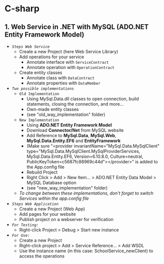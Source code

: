 # C-sharp

## 1. Web Service in .NET with MySQL (ADO.NET Entity Framework Model)

* *`Steps Web Service`*
  * Create a new Project (here Web Service Library)
  * Add operations for your service
      * Annotate interface with `ServiceContract`
      * Annotate operation with `OperationContract`
  * Create entity classes
      * Annotate class with `DataContract`
      * Annotate properties with `DataMember`
* *`Two possible implementations`*
  * `Old Implementation`
      * Using MySql.Data.dll classes to open connection, build statements, closing the connection, and more...
      * Own-made entity classes
      * (see "old_way_implementation" folder)
  * `New Implementation`
      * Using **ADO.NET Entity Framework Model**
      * Download **Connector/Net** from MySQL website
      * Add Reference to **MySql.Data**, **MySql.Web**, **MySql.Data.Entity.EF6** and **EntityFramework**
      * (Make sure "&lt;provider invariantName="MySql.Data.MySqlClient" type="MySql.Data.MySqlClient.MySqlProviderServices, MySql.Data.Entity.EF6, Version=6.10.8.0, Culture=neutral, PublicKeyToken=c5687fc88969c44d"&gt;&lt;/provider&gt;" is added to the App.config file
      * Rebuild Project
      * Right Click > Add > New Item... > ADO.NET Entity Data Model > MySQL Database option
      * (see "new_way_implementation" folder)
  * *To change between these implementations, don't forget to switch Services within the app.config file*
* *`Steps Web Application`*
  * Create a new Project (Web App)
  * Add pages for your website
  * Publish project on a webserver for verification
* *`For Testing:`* 
  * Right-click Project > Debug > Start new instance
* *`For Use:`*
  * Create a new Project
  * Right-click project > Add > Service Reference... > Add WSDL
  * Use the instance name (in this case: SchoolService_newClient) to access the operations
